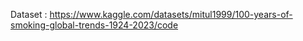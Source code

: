 Dataset : https://www.kaggle.com/datasets/mitul1999/100-years-of-smoking-global-trends-1924-2023/code
